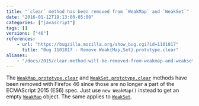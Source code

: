 ```yaml
---
title: "`clear` method has been removed from `WeakMap` and `WeakSet`"
date: "2016-01-12T19:13:00-05:00"
categories: ["javascript"]
tags: []
versions: ["46"]
references:
    - url: "https://bugzilla.mozilla.org/show_bug.cgi?id=1101817"
      title: "Bug 1101817 - Remove Weak{Map,Set}.prototype.clear"
aliases:
    - "/docs/2015/clear-method-will-be-removed-from-weakmap-and-weakset/"
---
```

The [`WeakMap.prototype.clear`](https://developer.mozilla.org/en-US/docs/Web/JavaScript/Reference/Global_Objects/WeakMap/clear) and [`WeakSet.prototype.clear`](https://developer.mozilla.org/en-US/docs/Web/JavaScript/Reference/Global_Objects/WeakSet/clear) methods have been removed with Firefox 46 since those are no longer a part of the ECMAScript 2015 (ES6) spec. Just use `new WeakMap()` instead to get an empty [`WeakMap`](https://developer.mozilla.org/en-US/docs/Web/JavaScript/Reference/Global_Objects/WeakMap) object. The same applies to [`WeakSet`](https://developer.mozilla.org/en-US/docs/Web/JavaScript/Reference/Global_Objects/WeakSet).

